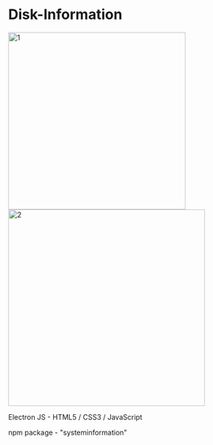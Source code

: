 # Disk-Information

<img src="https://i.ibb.co/TY9hXWR/1.png" alt="1" width="358" hight="120"> <img src="https://i.ibb.co/TcY08xv/2.png" alt="2" width="397" hight="491">

Electron JS - HTML5 / CSS3 / JavaScript

npm package - "systeminformation"
